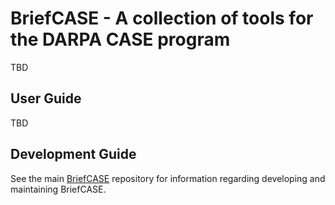 # BriefCASE - A collection of tools for the DARPA CASE program

TBD

## User Guide

TBD

## Development Guide

See the main [BriefCASE](https://github.com/loonwerks/BriefCASE.git)
repository for information regarding developing and maintaining BriefCASE.

